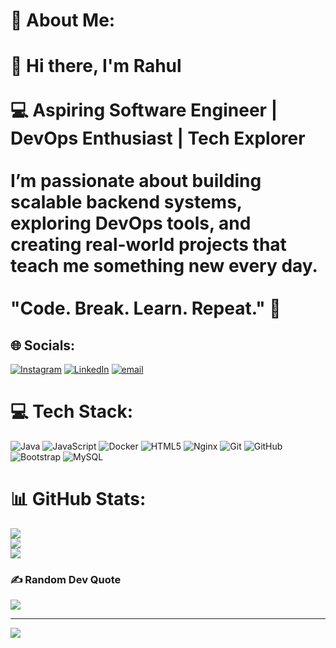 # 💫 About Me:
# 👋 Hi there, I'm Rahul<br><br> 💻 Aspiring Software Engineer | DevOps Enthusiast | Tech Explorer<br><br>I’m passionate about building scalable backend systems, exploring DevOps tools, and creating real-world projects that teach me something new every day.<br><br> "Code. Break. Learn. Repeat." 🚀<br>

## 🌐 Socials:
[![Instagram](https://img.shields.io/badge/Instagram-%23E4405F.svg?logo=Instagram&logoColor=white)](https://instagram.com/https://www.instagram.com/racha_rahul/) [![LinkedIn](https://img.shields.io/badge/LinkedIn-%230077B5.svg?logo=linkedin&logoColor=white)](https://linkedin.com/in/https://www.linkedin.com/in/racha-rahul-vadlakunta-600814152/) [![email](https://img.shields.io/badge/Email-D14836?logo=gmail&logoColor=white)](mailto:racharahul456@gmail.com) 

# 💻 Tech Stack:
![Java](https://img.shields.io/badge/java-%23ED8B00.svg?style=for-the-badge&logo=openjdk&logoColor=white) ![JavaScript](https://img.shields.io/badge/javascript-%23323330.svg?style=for-the-badge&logo=javascript&logoColor=%23F7DF1E) ![Docker](https://img.shields.io/badge/docker-%230db7ed.svg?style=for-the-badge&logo=docker&logoColor=white) ![HTML5](https://img.shields.io/badge/html5-%23E34F26.svg?style=for-the-badge&logo=html5&logoColor=white) ![Nginx](https://img.shields.io/badge/nginx-%23009639.svg?style=for-the-badge&logo=nginx&logoColor=white) ![Git](https://img.shields.io/badge/git-%23F05033.svg?style=for-the-badge&logo=git&logoColor=white) ![GitHub](https://img.shields.io/badge/github-%23121011.svg?style=for-the-badge&logo=github&logoColor=white) ![Bootstrap](https://img.shields.io/badge/bootstrap-%238511FA.svg?style=for-the-badge&logo=bootstrap&logoColor=white) ![MySQL](https://img.shields.io/badge/mysql-4479A1.svg?style=for-the-badge&logo=mysql&logoColor=white)
# 📊 GitHub Stats:
![](https://github-readme-stats.vercel.app/api?username=racharahul&theme=radical&hide_border=false&include_all_commits=false&count_private=false)<br/>
![](https://nirzak-streak-stats.vercel.app/?user=racharahul&theme=radical&hide_border=false)<br/>
![](https://github-readme-stats.vercel.app/api/top-langs/?username=racharahul&theme=radical&hide_border=false&include_all_commits=false&count_private=false&layout=compact)

### ✍️ Random Dev Quote
![](https://quotes-github-readme.vercel.app/api?type=horizontal&theme=radical)

---
[![](https://visitcount.itsvg.in/api?id=racharahul&icon=0&color=0)](https://visitcount.itsvg.in)

<!-- Proudly created with GPRM ( https://gprm.itsvg.in ) -->
